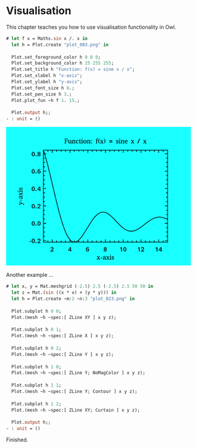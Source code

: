 Visualisation
===========================================================

This chapter teaches you how to use visualisation functionality in Owl.

```ocaml
# let f x = Maths.sin x /. x in
  let h = Plot.create "plot_003.png" in

  Plot.set_foreground_color h 0 0 0;
  Plot.set_background_color h 25 255 255;
  Plot.set_title h "Function: f(x) = sine x / x";
  Plot.set_xlabel h "x-axis";
  Plot.set_ylabel h "y-axis";
  Plot.set_font_size h 8.;
  Plot.set_pen_size h 3.;
  Plot.plot_fun ~h f 1. 15.;

  Plot.output h;;
- : unit = ()
```

![Image one](/static/images/visualisation/plot_003.png)

Another example ...

```ocaml
# let x, y = Mat.meshgrid (-2.5) 2.5 (-2.5) 2.5 50 50 in
  let z = Mat.(sin ((x * x) + (y * y))) in
  let h = Plot.create ~m:2 ~n:3 "plot_023.png" in

  Plot.subplot h 0 0;
  Plot.(mesh ~h ~spec:[ ZLine XY ] x y z);

  Plot.subplot h 0 1;
  Plot.(mesh ~h ~spec:[ ZLine X ] x y z);

  Plot.subplot h 0 2;
  Plot.(mesh ~h ~spec:[ ZLine Y ] x y z);

  Plot.subplot h 1 0;
  Plot.(mesh ~h ~spec:[ ZLine Y; NoMagColor ] x y z);

  Plot.subplot h 1 1;
  Plot.(mesh ~h ~spec:[ ZLine Y; Contour ] x y z);

  Plot.subplot h 1 2;
  Plot.(mesh ~h ~spec:[ ZLine XY; Curtain ] x y z);

  Plot.output h;;
- : unit = ()
```

Finished.

